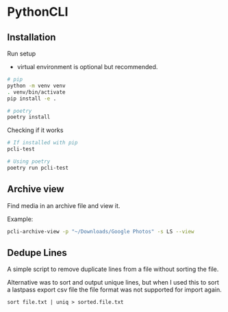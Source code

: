 # PythonCLI

## Installation

Run setup

- virtual environment is optional but recommended.

```bash
# pip
python -m venv venv
. venv/bin/activate
pip install -e .

# poetry
poetry install
```

Checking if it works

```bash
# If installed with pip
pcli-test

# Using poetry
poetry run pcli-test
```

## Archive view

Find media in an archive file and view it.

Example:

```bash
pcli-archive-view -p "~/Downloads/Google Photos" -s LS --view
```

## Dedupe Lines

A simple script to remove duplicate lines from a file without sorting the file.

Alternative was to sort and output unique lines, but when I used this to sort a lastpass export csv file
the file format was not supported for import again.

```
sort file.txt | uniq > sorted.file.txt
```
